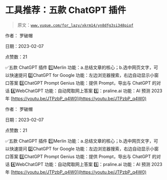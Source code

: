 # 工具推荐：五款 ChatGPT 插件

> 原文：[`www.yuque.com/for_lazy/xkrm14/yn8dfg3si348piof`](https://www.yuque.com/for_lazy/xkrm14/yn8dfg3si348piof)

作者： 罗破帽

日期：2023-02-07

点赞数：21

✅五款 ChatGPT 插件 1️⃣Merlin 功能：a.总结文章的核心；b.选中网页文字，可以快速提问 2️⃣ChatGPT for Google 功能：左边浏览器搜索，右边自动显示小窗口答案 3️⃣ChatGPT Prompt Genius 功能：提供 Prompt，导出与 ChatGPT 的对话 4️⃣WebChatGPT 功能：自动爬取网上答案 5️⃣：praline.ai 功能：AI 预测 2023 年 [https://youtu.be/JTPzbP_q4W0](https://youtu.be/JTPzbP_q4W0)

作者： 罗破帽

日期：2023-02-07

点赞数：21

✅五款 ChatGPT 插件 1️⃣Merlin 功能：a.总结文章的核心；b.选中网页文字，可以快速提问 2️⃣ChatGPT for Google 功能：左边浏览器搜索，右边自动显示小窗口答案 3️⃣ChatGPT Prompt Genius 功能：提供 Prompt，导出与 ChatGPT 的对话 4️⃣WebChatGPT 功能：自动爬取网上答案 5️⃣：praline.ai 功能：AI 预测 2023 年 [https://youtu.be/JTPzbP_q4W0](https://youtu.be/JTPzbP_q4W0)

